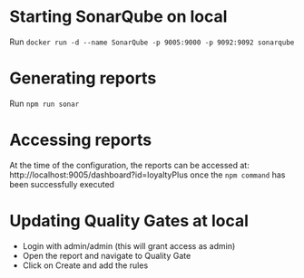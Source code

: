 # Starting SonarQube on local

Run `docker run -d --name SonarQube -p 9005:9000 -p 9092:9092 sonarqube`

# Generating reports

Run `npm run sonar`

# Accessing reports

At the time of the configuration, the reports can be accessed at: http://localhost:9005/dashboard?id=loyaltyPlus once the  `npm command` has been successfully executed

# Updating Quality Gates at local

- Login with admin/admin (this will grant access as admin)
- Open the report and navigate to Quality Gate
- Click on Create and add the rules
